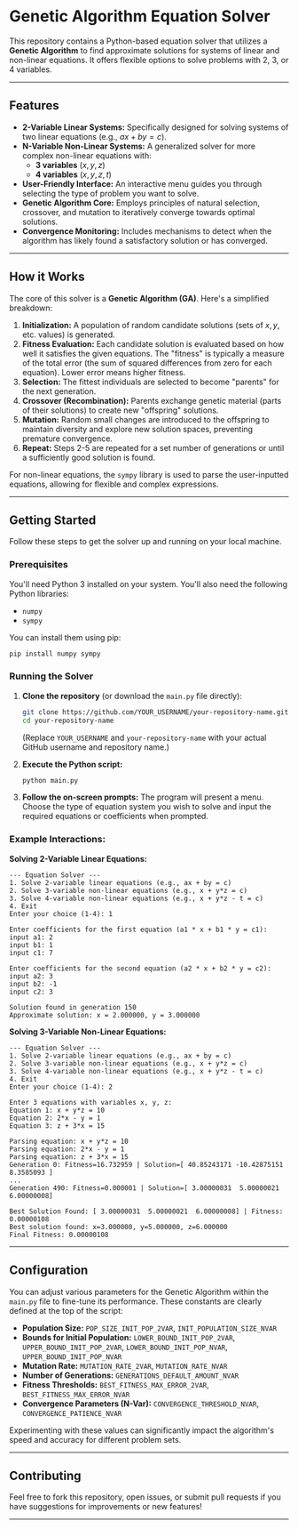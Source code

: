 # Genetic Algorithm Equation Solver

This repository contains a Python-based equation solver that utilizes a **Genetic Algorithm** to find approximate solutions for systems of linear and non-linear equations. It offers flexible options to solve problems with 2, 3, or 4 variables.

---

## Features

* **2-Variable Linear Systems:** Specifically designed for solving systems of two linear equations (e.g., $ax + by = c$).
* **N-Variable Non-Linear Systems:** A generalized solver for more complex non-linear equations with:
    * **3 variables** ($x, y, z$)
    * **4 variables** ($x, y, z, t$)
* **User-Friendly Interface:** An interactive menu guides you through selecting the type of problem you want to solve.
* **Genetic Algorithm Core:** Employs principles of natural selection, crossover, and mutation to iteratively converge towards optimal solutions.
* **Convergence Monitoring:** Includes mechanisms to detect when the algorithm has likely found a satisfactory solution or has converged.

---

## How it Works

The core of this solver is a **Genetic Algorithm (GA)**. Here's a simplified breakdown:

1.  **Initialization:** A population of random candidate solutions (sets of $x, y,$ etc. values) is generated.
2.  **Fitness Evaluation:** Each candidate solution is evaluated based on how well it satisfies the given equations. The "fitness" is typically a measure of the total error (the sum of squared differences from zero for each equation). Lower error means higher fitness.
3.  **Selection:** The fittest individuals are selected to become "parents" for the next generation.
4.  **Crossover (Recombination):** Parents exchange genetic material (parts of their solutions) to create new "offspring" solutions.
5.  **Mutation:** Random small changes are introduced to the offspring to maintain diversity and explore new solution spaces, preventing premature convergence.
6.  **Repeat:** Steps 2-5 are repeated for a set number of generations or until a sufficiently good solution is found.

For non-linear equations, the `sympy` library is used to parse the user-inputted equations, allowing for flexible and complex expressions.

---

## Getting Started

Follow these steps to get the solver up and running on your local machine.

### Prerequisites

You'll need Python 3 installed on your system.
You'll also need the following Python libraries:

* `numpy`
* `sympy`

You can install them using pip:

```bash
pip install numpy sympy
```

### Running the Solver

1.  **Clone the repository** (or download the `main.py` file directly):

    ```bash
    git clone https://github.com/YOUR_USERNAME/your-repository-name.git
    cd your-repository-name
    ```
    (Replace `YOUR_USERNAME` and `your-repository-name` with your actual GitHub username and repository name.)

2.  **Execute the Python script:**

    ```bash
    python main.py
    ```

3.  **Follow the on-screen prompts:**
    The program will present a menu. Choose the type of equation system you wish to solve and input the required equations or coefficients when prompted.

### Example Interactions:

**Solving 2-Variable Linear Equations:**

```
--- Equation Solver ---
1. Solve 2-variable linear equations (e.g., ax + by = c)
2. Solve 3-variable non-linear equations (e.g., x + y*z = c)
3. Solve 4-variable non-linear equations (e.g., x + y*z - t = c)
4. Exit
Enter your choice (1-4): 1

Enter coefficients for the first equation (a1 * x + b1 * y = c1):
input a1: 2
input b1: 1
input c1: 7

Enter coefficients for the second equation (a2 * x + b2 * y = c2):
input a2: 3
input b2: -1
input c2: 3

Solution found in generation 150
Approximate solution: x = 2.000000, y = 3.000000
```

**Solving 3-Variable Non-Linear Equations:**

```
--- Equation Solver ---
1. Solve 2-variable linear equations (e.g., ax + by = c)
2. Solve 3-variable non-linear equations (e.g., x + y*z = c)
3. Solve 4-variable non-linear equations (e.g., x + y*z - t = c)
4. Exit
Enter your choice (1-4): 2

Enter 3 equations with variables x, y, z:
Equation 1: x + y*z = 10
Equation 2: 2*x - y = 1
Equation 3: z + 3*x = 15

Parsing equation: x + y*z = 10
Parsing equation: 2*x - y = 1
Parsing equation: z + 3*x = 15
Generation 0: Fitness=16.732959 | Solution=[ 40.85243171 -10.42875151   8.3585093 ]
...
Generation 490: Fitness=0.000001 | Solution=[ 3.00000031  5.00000021  6.00000008]

Best Solution Found: [ 3.00000031  5.00000021  6.00000008] | Fitness: 0.00000108
Best solution found: x=3.000000, y=5.000000, z=6.000000
Final Fitness: 0.00000108
```

---

## Configuration

You can adjust various parameters for the Genetic Algorithm within the `main.py` file to fine-tune its performance. These constants are clearly defined at the top of the script:

* **Population Size:** `POP_SIZE_INIT_POP_2VAR`, `INIT_POPULATION_SIZE_NVAR`
* **Bounds for Initial Population:** `LOWER_BOUND_INIT_POP_2VAR`, `UPPER_BOUND_INIT_POP_2VAR`, `LOWER_BOUND_INIT_POP_NVAR`, `UPPER_BOUND_INIT_POP_NVAR`
* **Mutation Rate:** `MUTATION_RATE_2VAR`, `MUTATION_RATE_NVAR`
* **Number of Generations:** `GENERATIONS_DEFAULT_AMOUNT_NVAR`
* **Fitness Thresholds:** `BEST_FITNESS_MAX_ERROR_2VAR`, `BEST_FITNESS_MAX_ERROR_NVAR`
* **Convergence Parameters (N-Var):** `CONVERGENCE_THRESHOLD_NVAR`, `CONVERGENCE_PATIENCE_NVAR`

Experimenting with these values can significantly impact the algorithm's speed and accuracy for different problem sets.

---

## Contributing

Feel free to fork this repository, open issues, or submit pull requests if you have suggestions for improvements or new features!

---
